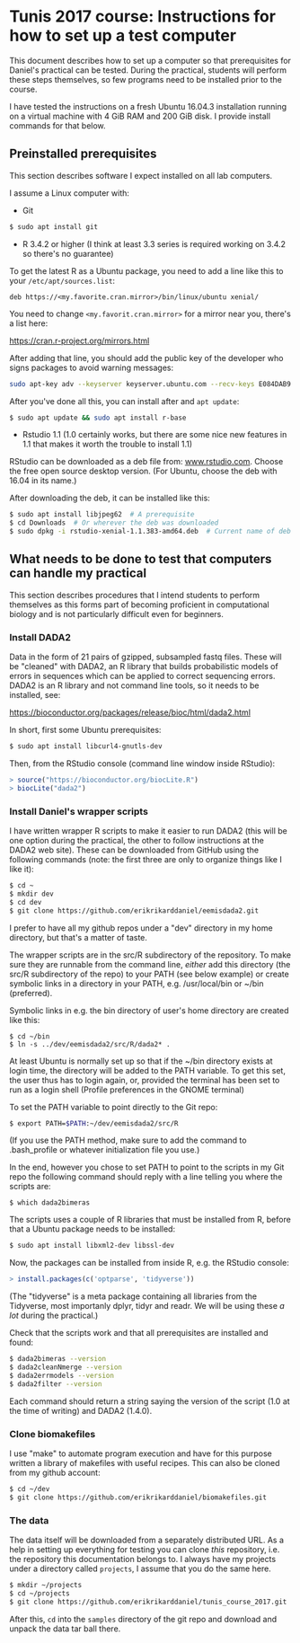 # Tunis 2017 course: Instructions for how to set up a test computer

This document describes how to set up a computer so that prerequisites for
Daniel's practical can be tested. During the practical, students will perform
these steps themselves, so few programs need to be installed prior to the
course.

I have tested the instructions on a fresh Ubuntu 16.04.3 installation running
on a virtual machine with 4 GiB RAM and 200 GiB disk. I provide install commands
for that below.

## Preinstalled prerequisites

This section describes software I expect installed on all lab computers.

I assume a Linux computer with:

* Git

```bash
$ sudo apt install git
```

* R 3.4.2 or higher (I think at least 3.3 series is required
  working on 3.4.2 so there's no guarantee)
  
To get the latest R as a Ubuntu package, you need to add a line like this to
your `/etc/apt/sources.list`:

```
deb https://<my.favorite.cran.mirror>/bin/linux/ubuntu xenial/
```

You need to change `<my.favorit.cran.mirror>` for a mirror near you, there's a list here:

https://cran.r-project.org/mirrors.html

After adding that line, you should add the public key of the developer who signs
packages to avoid warning messages:

```bash
sudo apt-key adv --keyserver keyserver.ubuntu.com --recv-keys E084DAB9
```

After you've done all this, you can install after and `apt update`:

```bash
$ sudo apt update && sudo apt install r-base
```

* Rstudio 1.1 (1.0 certainly works, but there are some nice new features in 1.1
  that makes it worth the trouble to install 1.1)

RStudio can be downloaded as a deb file from: www.rstudio.com. Choose the free
open source desktop version. (For Ubuntu, choose the deb with 16.04 in its
name.)

After downloading the deb, it can be installed like this:

```bash
$ sudo apt install libjpeg62  # A prerequisite
$ cd Downloads  # Or wherever the deb was downloaded
$ sudo dpkg -i rstudio-xenial-1.1.383-amd64.deb  # Current name of deb
```

## What needs to be done to test that computers can handle my practical

This section describes procedures that I intend students to perform themselves
as this forms part of becoming proficient in computational biology and is not
particularly difficult even for beginners.

### Install DADA2

Data in the form of 21 pairs of gzipped, subsampled fastq files. These will be
"cleaned" with DADA2, an R library that builds probabilistic models of errors in
sequences which can be applied to correct sequencing errors. DADA2 is an R
library and not command line tools, so it needs to be installed, see:

https://bioconductor.org/packages/release/bioc/html/dada2.html

In short, first some Ubuntu prerequisites:

```bash
$ sudo apt install libcurl4-gnutls-dev
```

Then, from the RStudio console (command line window inside RStudio):

```R
> source("https://bioconductor.org/biocLite.R")
> biocLite("dada2")
```

### Install Daniel's wrapper scripts

I have written wrapper R scripts to make it easier to run DADA2 (this will be
one option during the practical, the other to follow instructions at the DADA2
web site). These can be downloaded from GitHub using the following commands
(note: the first three are only to organize things like I like it):

```bash
$ cd ~
$ mkdir dev
$ cd dev
$ git clone https://github.com/erikrikarddaniel/eemisdada2.git
```

I prefer to have all my github repos under a "dev" directory in my home
directory, but that's a matter of taste.

The wrapper scripts are in the src/R subdirectory of the repository. To make
sure they are runnable from the command line, *either* add this directory (the
src/R subdirectory of the repo) to your PATH (see below example) or create
symbolic links in a directory in your PATH, e.g. /usr/local/bin or ~/bin
(preferred).

Symbolic links in e.g. the bin directory of user's home directory are created
like this:

```
$ cd ~/bin
$ ln -s ../dev/eemisdada2/src/R/dada2* .
```

At least Ubuntu is normally set up so that if the ~/bin directory exists at
login time, the directory will be added to the PATH variable. To get this set,
the user thus has to login again, or, provided the terminal has been set to run
as a login shell (Profile preferences in the GNOME terminal)

To set the PATH variable to point directly to the Git repo:

```bash
$ export PATH=$PATH:~/dev/eemisdada2/src/R
```

(If you use the PATH method, make sure to add the command to .bash_profile or
whatever initialization file you use.)

In the end, however you chose to set PATH to point to the scripts in my Git repo
the following command should reply with a line telling you where the scripts
are:

```
$ which dada2bimeras
```

The scripts uses a couple of R libraries that must be installed from R, before that
a Ubuntu package needs to be installed:

```bash
$ sudo apt install libxml2-dev libssl-dev
```

Now, the packages can be installed from inside R, e.g. the RStudio console:

```R
> install.packages(c('optparse', 'tidyverse'))
```

(The "tidyverse" is a meta package containing all libraries from the Tidyverse,
most importanly dplyr, tidyr and readr. We will be using these *a lot* during
the practical.)

Check that the scripts work and that all prerequisites are installed and found:

```bash
$ dada2bimeras --version
$ dada2cleanNmerge --version
$ dada2errmodels --version
$ dada2filter --version
```

Each command should return a string saying the version of the script (1.0 at the
time of writing) and DADA2 (1.4.0).

### Clone biomakefiles

I use "make" to automate program execution and have for this purpose written a
library of makefiles with useful recipes. This can also be cloned from my github
account:

```bash
$ cd ~/dev
$ git clone https://github.com/erikrikarddaniel/biomakefiles.git
```

### The data

The data itself will be downloaded from a separately distributed URL. As a help 
in setting up everything for testing you can clone *this* repository, i.e. the
repository this documentation belongs to. I always have my projects under a directory
called `projects`, I assume that you do the same here.

```bash
$ mkdir ~/projects
$ cd ~/projects
$ git clone https://github.com/erikrikarddaniel/tunis_course_2017.git
```

After this, `cd` into the `samples` directory of the git repo and download and
unpack the data tar ball there.
